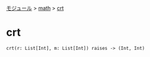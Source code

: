 [モジュール](../index.md) > [math](./index.md) > [crt]()

# crt

```
crt(r: List[Int], m: List[Int]) raises -> (Int, Int)
```
